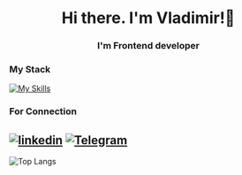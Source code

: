 <h1 align="center">Hi there. I'm Vladimir!👋</h1>
<h3 align="center">I'm Frontend developer</h3>

### My Stack
[![My Skills](https://skillicons.dev/icons?i=html,css,js,react,sass)](https://skillicons.dev)

<!--
![JavaScript](https://img.shields.io/badge/JavaScript-F7DF1E?style=for-the-badge&logo=javascript&logoColor=black)
![React](https://img.shields.io/badge/react-%2320232a.svg?style=for-the-badge&logo=react&logoColor=%2361DAFB)
![HTML](https://img.shields.io/badge/html-E34F26?style=for-the-badge&logo=html5&logoColor=white)
![CSS](https://img.shields.io/badge/css-1572B6?style=for-the-badge&logo=css3&logoColor=white)
![SASS](https://img.shields.io/badge/sass-CC6699?style=for-the-badge&logo=sass&logoColor=white)
[![GitHub Streak](https://streak-stats.demolab.com?user=solvld&theme=dark&hide_border=true&border_radius=10&card_width=300&hide_total_contributions=true)](https://git.io/streak-stats)
-->

### For Connection

[![linkedin](https://img.shields.io/badge/linkedin-0A66C2?style=for-the-badge&logo=linkedin&logoColor=white)](https://www.linkedin.com/in/solvld/)
[![Telegram](https://img.shields.io/badge/Telegram-2CA5E0?style=for-the-badge&logo=telegram&logoColor=white)](https://t.me/solvld)
---

![Top Langs](https://github-readme-stats.vercel.app/api/top-langs/?username=solvld&layout=compact&theme=vision-friendly-dark)


<!--
![Codewars](https://github.r2v.ch/codewars?user=solvld&hide_clan=true&stroke=%23b362ff&theme=gradient_purple_dark)
---
<p align="left"> <img src="https://komarev.com/ghpvc/?username=solvld&label=Profile%20views&color=0e75b6&style=flat" alt="solvld" /> </p>

-->
